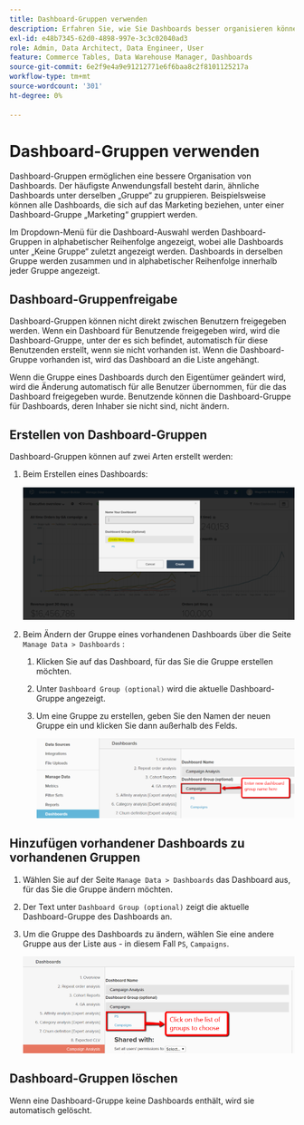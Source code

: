 ```yaml
---
title: Dashboard-Gruppen verwenden
description: Erfahren Sie, wie Sie Dashboards besser organisieren können.
exl-id: e48b7345-62d0-4898-997e-3c3c02040ad3
role: Admin, Data Architect, Data Engineer, User
feature: Commerce Tables, Data Warehouse Manager, Dashboards
source-git-commit: 6e2f9e4a9e91212771e6f6baa8c2f8101125217a
workflow-type: tm+mt
source-wordcount: '301'
ht-degree: 0%

---
```


# Dashboard-Gruppen verwenden

Dashboard-Gruppen ermöglichen eine bessere Organisation von Dashboards. Der häufigste Anwendungsfall besteht darin, ähnliche Dashboards unter derselben „Gruppe“ zu gruppieren. Beispielsweise können alle Dashboards, die sich auf das Marketing beziehen, unter einer Dashboard-Gruppe „Marketing“ gruppiert werden.

Im Dropdown-Menü für die Dashboard-Auswahl werden Dashboard-Gruppen in alphabetischer Reihenfolge angezeigt, wobei alle Dashboards unter „Keine Gruppe“ zuletzt angezeigt werden. Dashboards in derselben Gruppe werden zusammen und in alphabetischer Reihenfolge innerhalb jeder Gruppe angezeigt.

## Dashboard-Gruppenfreigabe

Dashboard-Gruppen können nicht direkt zwischen Benutzern freigegeben werden. Wenn ein Dashboard für Benutzende freigegeben wird, wird die Dashboard-Gruppe, unter der es sich befindet, automatisch für diese Benutzenden erstellt, wenn sie nicht vorhanden ist. Wenn die Dashboard-Gruppe vorhanden ist, wird das Dashboard an die Liste angehängt.

Wenn die Gruppe eines Dashboards durch den Eigentümer geändert wird, wird die Änderung automatisch für alle Benutzer übernommen, für die das Dashboard freigegeben wurde. Benutzende können die Dashboard-Gruppe für Dashboards, deren Inhaber sie nicht sind, nicht ändern.

## Erstellen von Dashboard-Gruppen

Dashboard-Gruppen können auf zwei Arten erstellt werden:

1. Beim Erstellen eines Dashboards:

   ![Dashboard-Gruppe erstellen](../../assets/create-dashboard-groups-new-dashboard.png)

1. Beim Ändern der Gruppe eines vorhandenen Dashboards über die Seite `Manage Data > Dashboards` :

   1. Klicken Sie auf das Dashboard, für das Sie die Gruppe erstellen möchten.

   1. Unter `Dashboard Group (optional)` wird die aktuelle Dashboard-Gruppe angezeigt.

   1. Um eine Gruppe zu erstellen, geben Sie den Namen der neuen Gruppe ein und klicken Sie dann außerhalb des Felds.

      ![Dashboard-Gruppe erstellen](../../assets/create-dashboard-groups-existing-dashboard.png)

## Hinzufügen vorhandener Dashboards zu vorhandenen Gruppen

1. Wählen Sie auf der Seite `Manage Data > Dashboards` das Dashboard aus, für das Sie die Gruppe ändern möchten.

1. Der Text unter `Dashboard Group (optional)` zeigt die aktuelle Dashboard-Gruppe des Dashboards an.

1. Um die Gruppe des Dashboards zu ändern, wählen Sie eine andere Gruppe aus der Liste aus - in diesem Fall `PS`, `Campaigns`.

   ![Gruppen-Dashboard ändern](../../assets/add-existing-dashboard-existing-group.png)

## Dashboard-Gruppen löschen

Wenn eine Dashboard-Gruppe keine Dashboards enthält, wird sie automatisch gelöscht.

